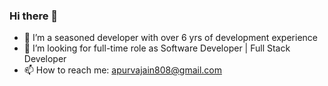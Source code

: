 ### Hi there 👋

- 🌱 I’m a seasoned developer with over 6 yrs of development experience
- 👯 I’m looking for full-time role as Software Developer | Full Stack Developer
- 📫 How to reach me: apurvajain808@gmail.com
